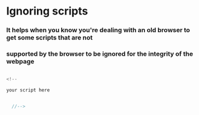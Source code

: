 # Ignoring scripts

### It helps when you know you're dealing with an old browser to get some scripts that are not 
### supported by the browser to be ignored for the integrity of the webpage

```javascript

<!--

your script here


  //-->


```
